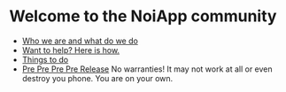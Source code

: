 # Welcome to the NoiApp community

- [Who we are and what do we do](about.md)
- [Want to help? Here is how.](helpus.md)
- [Things to do](https://github.com/noiapp/project)
- [Pre Pre Pre Pre Release](https://github.com/noiapp/noi-app-android/releases/tag/0.1) No warranties! It may not work at all or even destroy you phone. You are on your own.

